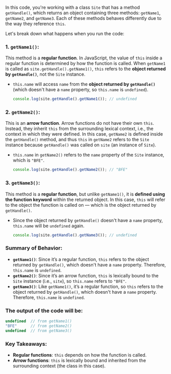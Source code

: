 In this code, you're working with a class `Site` that has a method `getHandle()`, which returns an object containing three methods: `getName1`, `getName2`, and `getName3`. Each of these methods behaves differently due to the way they reference `this`.

Let's break down what happens when you run the code:

### 1. **`getName1()`**:
This method is a **regular function**. In JavaScript, the value of `this` inside a regular function is determined by how the function is called. When `getName1` is called as `site.getHandle().getName1()`, `this` refers to the **object returned by `getHandle()`**, not the `Site` instance.

- `this.name` will access `name` from the **object returned by `getHandle()`** (which doesn't have a `name` property, so `this.name` is `undefined`).
  
  ```javascript
  console.log(site.getHandle().getName1()); // undefined
  ```

### 2. **`getName2()`**:
This is an **arrow function**. Arrow functions do not have their own `this`. Instead, they inherit `this` from the surrounding lexical context, i.e., the context in which they were defined. In this case, `getName2` is defined inside the `getHandle()` method, and thus `this` in `getName2` refers to the `Site` instance because `getHandle()` was called on `site` (an instance of `Site`).

- `this.name` in `getName2()` refers to the `name` property of the `Site` instance, which is `"BFE"`.
  
  ```javascript
  console.log(site.getHandle().getName2()); // "BFE"
  ```

### 3. **`getName3()`**:
This method is a **regular function**, but unlike `getName1()`, it is **defined using the function keyword** within the returned object. In this case, `this` will refer to the object the function is called on — which is the object returned by `getHandle()`.

- Since the object returned by `getHandle()` doesn't have a `name` property, `this.name` will be `undefined` again.
  
  ```javascript
  console.log(site.getHandle().getName3()); // undefined
  ```

### Summary of Behavior:
- **`getName1()`**: Since it’s a regular function, `this` refers to the object returned by `getHandle()`, which doesn't have a `name` property. Therefore, `this.name` is `undefined`.
- **`getName2()`**: Since it’s an arrow function, `this` is lexically bound to the `Site` instance (i.e., `site`), so `this.name` refers to `"BFE"`.
- **`getName3()`**: Like `getName1()`, it’s a regular function, so `this` refers to the object returned by `getHandle()`, which doesn't have a `name` property. Therefore, `this.name` is `undefined`.

### The output of the code will be:

```javascript
undefined  // from getName1()
"BFE"      // from getName2()
undefined  // from getName3()
```

### Key Takeaways:
- **Regular functions**: `this` depends on how the function is called.
- **Arrow functions**: `this` is lexically bound and inherited from the surrounding context (the class in this case).